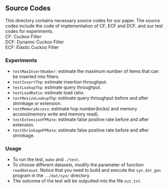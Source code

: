 ## Source Codes

This directory contains necessary source codes for our paper. The source codes include the code of implementation of CF, ECF and DCF, and our test codes for experiments.  
CF: Cuckoo Filter  
DCF: Dynamic Cuckoo Filter  
ECF: Elastic Cuckoo Filter  

### Experiments
- `testMaxInsertNumber`: estimate the maximum number of items that can be inserted into filters.
- `testInsertThp`: estimate insertion throughput.
- `testLookupThp`: estimate query throughput.
- `testLoadRatio`: estimate load ratio.
- `testResizeLookupThp`: estimate query throughput before and after shrinkage or extension.
- `testMemoryAccess`: estimate hop number(kicks) and memory access(memory write and memory read).
- `testExtensionFPRate`: estimate false positive rate before and after extension.
- `testShrinkageFPRate`: estimate false positive rate before and after shrinkage.

### Usage
- To run the test, `make` and `./test`.
- To choose different datasets, modify the parameter of function `readDataset`. Notice that you need to build and execute the `syn_dat_gen` program in the `../dat/syn/` directory.
- The outcome of the test will be outputted into the file `out.txt`.
